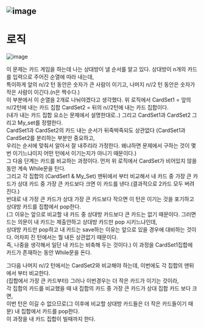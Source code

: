 ![image](https://user-images.githubusercontent.com/92637789/218035682-cacb191f-a21c-40f7-af33-3c0d9fd1a76d.png)
--------------------
# 로직
![image](https://user-images.githubusercontent.com/92637789/218039818-f1241d7a-0829-4c70-a515-4b6720cbf976.png)

이 문제는 카드 게임을 하는데 나는 상대방이 낼 순서를 알고 있다. 상대방이 n개의 카드를 입력으로 주어진 순열에 따라 내는데,  
특이하게 앞의 n//2 턴 동안은 숫자가 큰 사람이 이기고, 나머지 n//2 턴 동안은 숫자가 작은 사람이 이긴다.(n은 짝수다.)  
이 부분에서 이 순열을 2개로 나눠야겠다고 생각했다. 위 로직에서 CardSet1 = 앞의 n//2턴에 내는 카드 집합 CardSet2 = 뒤의 n//2턴에 내는 카드 집합이다.  
(내가 내는 카드 집합 요소는 문제에서 설명한대로..) 그리고 CardSet1과 CardSet2 그리고 My_set를 정렬한다.  
CardSet1과 CardSet2의 카드 내는 순서가 뒤죽박죽되도 상관없다 (CardSet1과 CardSet2를 분리하는 부분만 중요하고,  
우리는 순서에 맞춰서 알아서 잘 내주리라 가정한다. 왜냐하면 문제에서 구하는 것이 몇번 이기느냐이지 어떤 턴에서 이기는지가 아니기 때문이다.)  
그 다음 단계는 카드를 비교하는 과정이다. 먼저 위 로직에서 CardSet가 비어있지 않을 동안 계속 While문을 탄다.  
그리고 각 집합의 (CardSet1 & My_Set) 맨뒤에서 부터 비교해서 내 카드 중 가장 큰 카드가 상대 카드 중 가장 큰 카드보다 크면 이 카드를 낸다.(결과적으로 2카드 모두 버려진다.)  
반대로 내 가장 큰 카드가 상대 가장 큰 카드보다 작으면 이 턴은 이기는 것을 포기하고 상대방 카드를 집합에서 pop한다.  
(그 이유는 앞으로 비교할 내 카드 중 상대방 카드보다 큰 카드는 없기 때문이다. 그러면 드는 의문이 내 카드는 제출안하고 상대방 카드만 pop 시키느냐인데,  
상대방 카드만 pop하고 내 카드는 save하는 이유는 앞으로 있을 경우에 대비하는 것이다. 어차피 진 턴에서는 뭘 내든 상관없기 때문이다.  
즉, 나중을 생각해서 일단 내 카드는 비축해 두는 것이다.) 이 과정을 CardSet1집합에 카드가 존재하는 동안 While문을 돈다.

그다음 나머지 n//2 턴에서는 CardSet2와 비교해야 하는데, 이번에도 각 집합의 맨뒤에서 부터 비교한다.  
(집합에서 가장 큰 카드부터) 그러나 이번경우는 더 작은 카드가 이기는 것이라,  
각 집합의 카드를 비교했을 때 내 집합의 카드 중 가장 큰 카드가 상대 집합 카드 보다 크면,  
이번 턴은 이길 수 없으므로(그 이후에 비교할 상대방 카드들은 더 작은 카드들이기 때문) 내 집합에서 카드를 pop한다.  
이 과정을 내 카드 집합이 빌때까지 한다.
